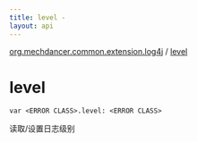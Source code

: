 ```yaml
---
title: level - 
layout: api
---
```


<div class='api-docs-breadcrumbs'><a href="index.html">org.mechdancer.common.extension.log4j</a> / <a href="./level.html">level</a></div>

# level

<div class="signature"><code><span class="keyword">var </span><span class="identifier">&lt;ERROR CLASS&gt;</span><span class="symbol">.</span><span class="identifier">level</span><span class="symbol">: </span><span class="identifier">&lt;ERROR CLASS&gt;</span></code></div>

读取/设置日志级别

